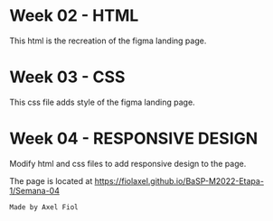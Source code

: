 # Week 02 - HTML
This html is the recreation of the figma landing page.

# Week 03 - CSS
This css file adds style of the figma landing page.

# Week 04 - RESPONSIVE DESIGN
Modify html and css files to add responsive design to the page.

The page is located at https://fiolaxel.github.io/BaSP-M2022-Etapa-1/Semana-04

```
Made by Axel Fiol
```